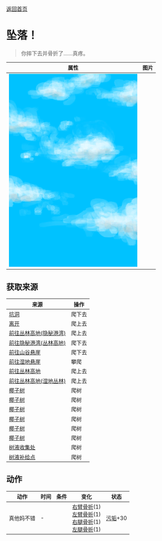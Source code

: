 [返回首页](index.md)  
# 坠落！  
> 你摔下去并骨折了……真疼。  
  
  属性  |   图片   
 ----  |  ----:   
   |  ![](Sprite/WeatherPartiallyCloudy_Full.png)   
  
## 获取来源  
来源  |  操作  
----  |  ----  
[坑洞](HighlandHoleEntrance.md)  |  爬下去  
[离开](HighlandHoleExit.md)  |  爬上去  
[前往丛林高地(隐秘港湾)](Path_CoveToJungleHighlands.md)  |  爬上去  
[前往隐秘港湾(丛林高地)](Path_JungleHighlandsToCove.md)  |  爬下去  
[前往山谷悬崖](Path_JungleHighlandsToValley.md)  |  爬下去  
[前往湿地悬崖](Path_JungleHighlandsToWetlands.md)  |  攀爬  
[前往丛林高地](Path_ValleyToJungleHighlands.md)  |  爬上去  
[前往丛林高地(湿地丛林)](Path_WetlandsToJungleHighlands.md)  |  爬上去  
[椰子树](PalmTreeNew.md)  |  爬树  
[椰子树](PalmTreeNewMultiEventOld.md)  |  爬树  
[椰子树](PalmTreeNewMultiEventOld.md)  |  爬树  
[椰子树](PalmTreeNewMultiEventOld.md)  |  爬树  
[椰子树](PalmTreeNewMultiEventOld.md)  |  爬树  
[椰子树](PalmTreeOld.md)  |  爬树  
[树液收集处](PalmTreeSapStation.md)  |  爬树  
[树液补给点](PalmTreeSapStationEmpty.md)  |  爬树  
## 动作  
动作  |  时间  |  条件  |  变化  |  状态  
----  |  ----  |  ----  |  ----  |  ----  
真他妈不错  |  -  |    |  [右臂骨折](W_ArmFractureR.md)(1)<br>[左臂骨折](W_ArmFractureL.md)(1)<br>[右腿骨折](W_LegFractureR.md)(1)<br>[左腿骨折](W_LegFractureL.md)(1)  |  [污垢](Filth.md)+30  

